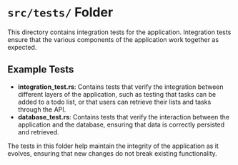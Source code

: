 # `src/tests/` Folder

This directory contains integration tests for the application. Integration tests ensure that the various components of the application work together as expected.

## Example Tests

- **integration_test.rs**: Contains tests that verify the integration between different layers of the application, such as testing that tasks can be added to a todo list, or that users can retrieve their lists and tasks through the API.
- **database_test.rs**: Contains tests that verify the interaction between the application and the database, ensuring that data is correctly persisted and retrieved.

The tests in this folder help maintain the integrity of the application as it evolves, ensuring that new changes do not break existing functionality.
